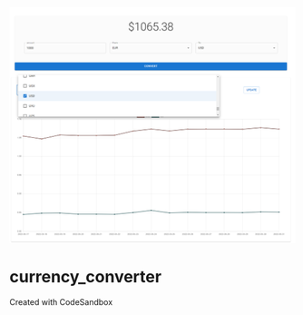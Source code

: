 ![A screenshot of currency converter with historical graph](https://github.com/abrarum/currency_converter/blob/main/demo_currency_convert.png)

# currency_converter
Created with CodeSandbox
